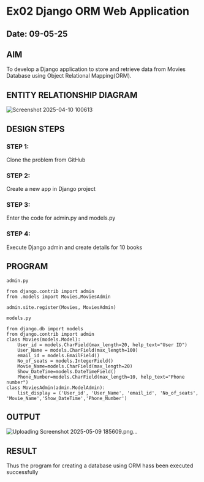 # Ex02 Django ORM Web Application
## Date: 09-05-25

## AIM
To develop a Django application to store and retrieve data from Movies Database using Object Relational Mapping(ORM).

## ENTITY RELATIONSHIP DIAGRAM
![Screenshot 2025-04-10 100613](https://github.com/user-attachments/assets/990286a8-20a9-427e-8419-2f70d388bf09)

## DESIGN STEPS

### STEP 1:
Clone the problem from GitHub

### STEP 2:
Create a new app in Django project

### STEP 3:
Enter the code for admin.py and models.py

### STEP 4:
Execute Django admin and create details for 10 books

## PROGRAM
```
admin.py

from django.contrib import admin
from .models import Movies,MoviesAdmin

admin.site.register(Movies, MoviesAdmin)

models.py

from django.db import models
from django.contrib import admin
class Movies(models.Model):
    User_id = models.CharField(max_length=20, help_text="User ID")
    User_Name = models.CharField(max_length=100)
    email_id = models.EmailField()
    No_of_seats = models.IntegerField()
    Movie_Name=models.CharField(max_length=20)
    Show_DateTime=models.DateTimeField()
    Phone_Number=models.CharField(max_length=10, help_text="Phone number")
class MoviesAdmin(admin.ModelAdmin):
    list_display = ('User_id', 'User_Name', 'email_id', 'No_of_seats', 'Movie_Name','Show_DateTime','Phone_Number')

```



## OUTPUT

![Uploading Screenshot 2025-05-09 185609.png…]()




## RESULT
Thus the program for creating a database using ORM hass been executed successfully
